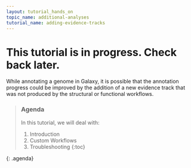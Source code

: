 ```yaml
---
layout: tutorial_hands_on
topic_name: additional-analyses
tutorial_name: adding-evidence-tracks
---
```


# This tutorial is in progress. Check back later.

While annotating a genome in Galaxy, it is possible that the annotation progress could be improved by the addition of a new evidence track that was not produced by the structural or functional workflows.

> ### Agenda
>
> In this tutorial, we will deal with:
>
> 1. Introduction
> 2. Custom Workflows
> 3. Troubleshooting
> {:toc}
>
{: .agenda}
